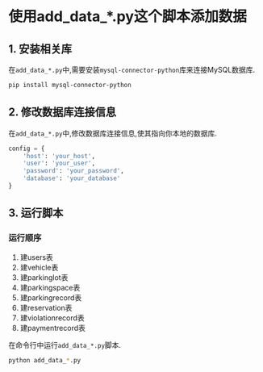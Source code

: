 # 使用add_data_*.py这个脚本添加数据

## 1. 安装相关库

在`add_data_*.py`中,需要安装`mysql-connector-python`库来连接MySQL数据库.

```bash
pip install mysql-connector-python
```

## 2. 修改数据库连接信息
在`add_data_*.py`中,修改数据库连接信息,使其指向你本地的数据库.

```python
config = {
    'host': 'your_host',
    'user': 'your_user',
    'password': 'your_password',
    'database': 'your_database'
}
```

## 3. 运行脚本

### 运行顺序
1. 建users表
2. 建vehicle表
3. 建parkinglot表
4. 建parkingspace表
5. 建parkingrecord表
6. 建reservation表
7. 建violationrecord表
8. 建paymentrecord表

在命令行中运行`add_data_*.py`脚本.

```bash
python add_data_*.py
```